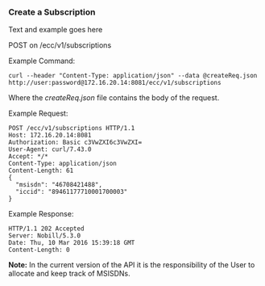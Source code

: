 ### Create a Subscription

Text and example goes here

POST on /ecc/v1/subscriptions

Example Command:
```
curl --header "Content-Type: application/json" --data @createReq.json http://user:password@172.16.20.14:8081/ecc/v1/subscriptions
```
Where the _createReq.json_ file contains the body of the request.

Example Request:
```
POST /ecc/v1/subscriptions HTTP/1.1
Host: 172.16.20.14:8081
Authorization: Basic c3VwZXI6c3VwZXI=
User-Agent: curl/7.43.0
Accept: */*
Content-Type: application/json
Content-Length: 61
{
  "msisdn": "46708421488",
  "iccid": "89461177710001700003"
}
```

Example Response:
```
HTTP/1.1 202 Accepted
Server: Nobill/5.3.0
Date: Thu, 10 Mar 2016 15:39:18 GMT
Content-Length: 0
```

__Note:__ In the current version of the API it is the responsibility of the User to allocate and keep track of MSISDNs. 
